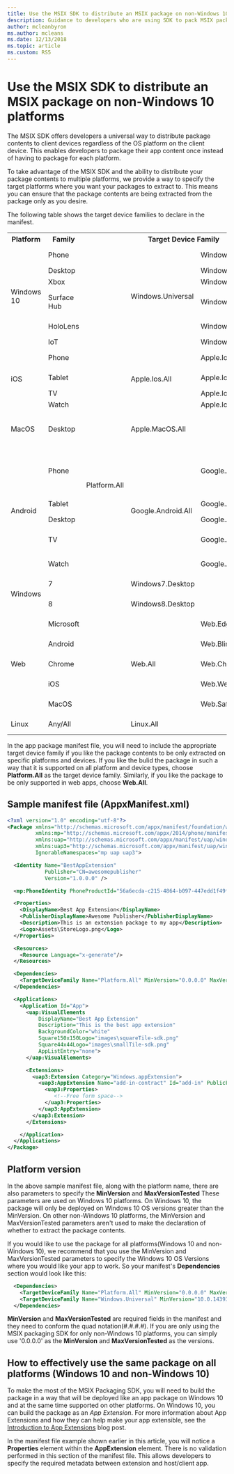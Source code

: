 ```yaml
---
title: Use the MSIX SDK to distribute an MSIX package on non-Windows 10 platforms
description: Guidance to developers who are using SDK to pack MSIX packages for cross platform use
author: mcleanbyron
ms.author: mcleans
ms.date: 12/13/2018
ms.topic: article
ms.custom: RS5
---
```


# Use the MSIX SDK to distribute an MSIX package on non-Windows 10 platforms

The MSIX SDK offers developers a universal way to distribute package contents to client devices regardless of the OS platform on the client device. This enables developers to package their app content once instead of having to package for each platform.

To take advantage of the MSIX SDK and the ability to distribute your package contents to multiple platforms, we provide a way to specify the target platforms where you want your packages to extract to. This means you can ensure that the package contents are being extracted from the package only as you desire.

The following table shows the target device families to declare in the manifest.

<table class="tg">
  <tr>
    <th class="tg-yw4l">Platform</th>
    <th class="tg-yw4l">Family</th>
    <th class="tg-yw4l" colspan="3">Target Device Family</th>
    <th class="tg-yw4l">Notes</th>
  </tr>
  <tr>
    <td class="tg-yw4l" rowspan="6">Windows 10</td>
    <td class="tg-yw4l">Phone</td>
    <td class="tg-031e" rowspan="24"><br><br><br><br><br><br><br><br><br><br><br><br><br><br><br><br><br><br><br><br><br><br>Platform.All<br><br><br><br><br><br><br><br><br><br><br><br><br><br><br><br><br><br><br><br><br><br><br><br></td>
    <td class="tg-baqh" rowspan="6">Windows.Universal</td>
    <td class="tg-yw4l">Windows.Mobile</td>
    <td class="tg-yw4l">Mobile devices</td>
  </tr>
  <tr>
    <td class="tg-yw4l">Desktop</td>
    <td class="tg-yw4l">Windows.Desktop</td>
    <td class="tg-yw4l">PC</td>
  </tr>
  <tr>
    <td class="tg-yw4l">Xbox</td>
    <td class="tg-yw4l">Windows.Xbox</td>
    <td class="tg-yw4l">Xbox console</td>
  </tr>
  <tr>
    <td class="tg-yw4l">Surface Hub</td>
    <td class="tg-yw4l">Windows.Team</td>
    <td class="tg-yw4l">Large screen Win 10 devices</td>
  </tr>
  <tr>
    <td class="tg-yw4l">HoloLens</td>
    <td class="tg-yw4l">Windows.Holographic</td>
    <td class="tg-yw4l">VR/AR headset</td>
  </tr>
  <tr>
    <td class="tg-yw4l">IoT</td>
    <td class="tg-yw4l">Windows.IoT</td>
    <td class="tg-yw4l">IoT devices</td>
  </tr>
  <tr>
    <td class="tg-yw4l" rowspan="4">iOS</td>
    <td class="tg-yw4l">Phone</td>
    <td class="tg-yw4l" rowspan="4">Apple.Ios.All</td>
    <td class="tg-yw4l">Apple.Ios.Phone</td>
    <td class="tg-yw4l">iPhone, Touch</td>
  </tr>
  <tr>
    <td class="tg-yw4l">Tablet</td>
    <td class="tg-yw4l">Apple.Ios.Tablet</td>
    <td class="tg-yw4l">iPad mini, iPad, iPad Pro</td>
  </tr>
  <tr>
    <td class="tg-yw4l">TV</td>
    <td class="tg-yw4l">Apple.Ios.TV</td>
    <td class="tg-yw4l">Apple TV</td>
  </tr>
  <tr>
    <td class="tg-yw4l">Watch</td>
    <td class="tg-yw4l">Apple.Ios.Watch</td>
    <td class="tg-yw4l">iWatch</td>
  </tr>
  <tr>
    <td class="tg-yw4l">MacOS</td>
    <td class="tg-yw4l">Desktop</td>
    <td class="tg-baqh" colspan="2">Apple.MacOS.All</td>
    <td class="tg-yw4l">MacBook Pro, MacBook Air, Mac Mini, iMac</td>
  </tr>
  <tr>
    <td class="tg-yw4l" rowspan="5">Android</td>
    <td class="tg-yw4l">Phone</td>
    <td class="tg-yw4l" rowspan="5">Google.Android.All</td>
    <td class="tg-yw4l">Google.Android.Phone</td>
    <td class="tg-yw4l">Mobile devices that target any flavor of Android</td>
  </tr>
  <tr>
    <td class="tg-yw4l">Tablet</td>
    <td class="tg-yw4l">Google.Android.Tablet</td>
    <td class="tg-yw4l">Android tablets</td>
  </tr>
  <tr>
    <td class="tg-yw4l">Desktop</td>
    <td class="tg-yw4l">Google.Android.Desktop</td>
    <td class="tg-yw4l">Chromebooks</td>
  </tr>
  <tr>
    <td class="tg-yw4l">TV</td>
    <td class="tg-yw4l">Google.Android.TV</td>
    <td class="tg-yw4l">Android large screen devices</td>
  </tr>
  <tr>
    <td class="tg-yw4l">Watch</td>
    <td class="tg-yw4l">Google.Android.Watch</td>
    <td class="tg-yw4l">Google gear devices</td>
  </tr>
  <tr>
    <td class="tg-yw4l" rowspan="2">Windows</td>
    <td class="tg-yw4l">7</td>
    <td class="tg-baqh" colspan="2">Windows7.Desktop</td>
    <td class="tg-yw4l">Windows 7 devices</td>
  </tr>
  <tr>
    <td class="tg-yw4l">8</td>
    <td class="tg-baqh" colspan="2">Windows8.Desktop</td>
    <td class="tg-yw4l">Windows 8/8.1 devices</td>
  </tr>
  <tr>
    <td class="tg-yw4l" rowspan="5">Web</td>
    <td class="tg-yw4l">Microsoft</td>
    <td class="tg-yw4l" rowspan="5">Web.All</td>
    <td class="tg-yw4l">Web.Edge.All</td>
    <td class="tg-yw4l">Edge web engine apps</td>
  </tr>
  <tr>
    <td class="tg-yw4l">Android</td>
    <td class="tg-yw4l">Web.Blink.All</td>
    <td class="tg-yw4l">Blink web engine apps</td>
  </tr>
    <tr>
    <td class="tg-yw4l">Chrome</td>
    <td class="tg-yw4l">Web.Chromium.All</td>
    <td class="tg-yw4l">Chrome web engine apps</td>
  </tr>
  <tr>
    <td class="tg-yw4l">iOS</td>
    <td class="tg-yw4l">Web.Webkit.All</td>
    <td class="tg-yw4l">Webkit web engine apps</td>
  </tr>
  <tr>
    <td class="tg-yw4l">MacOS</td>
    <td class="tg-yw4l">Web.Safari.All</td>
    <td class="tg-yw4l">Safari web engine apps</td>
  </tr>
  <tr>
    <td class="tg-yw4l">Linux</td>
    <td class="tg-yw4l">Any/All</td>
    <td class="tg-baqh" colspan="2">Linux.All</td>
    <td class="tg-yw4l">All Linux distributions</td>
  </tr>
</table>

In the app package manifest file, you will need to include the appropriate target device family if you like the package contents to be only extracted on specific platforms and devices. If you like the bulid the package in such a way that it is supported on all platform and device types, choose **Platform.All** as the target device family. Similarly, if you like the package to be only supported in web apps, choose **Web.All**.

## Sample manifest file (AppxManifest.xml)

```xml
<?xml version="1.0" encoding="utf-8"?>
<Package xmlns="http://schemas.microsoft.com/appx/manifest/foundation/windows10"
         xmlns:mp="http://schemas.microsoft.com/appx/2014/phone/manifest"
         xmlns:uap="http://schemas.microsoft.com/appx/manifest/uap/windows10"
         xmlns:uap3="http://schemas.microsoft.com/appx/manifest/uap/windows10/3"
         IgnorableNamespaces="mp uap uap3">

  <Identity Name="BestAppExtension"
            Publisher="CN=awesomepublisher"
            Version="1.0.0.0" />

  <mp:PhoneIdentity PhoneProductId="56a6ecda-c215-4864-b097-447edd1f49fe" PhonePublisherId="00000000-0000-0000-0000-000000000000"/>

  <Properties>
    <DisplayName>Best App Extension</DisplayName>
    <PublisherDisplayName>Awesome Publisher</PublisherDisplayName>
    <Description>This is an extension package to my app</Description>
    <Logo>Assets\StoreLogo.png</Logo>
  </Properties>

  <Resources>
    <Resource Language="x-generate"/>
  </Resources>

  <Dependencies>
    <TargetDeviceFamily Name="Platform.All" MinVersion="0.0.0.0" MaxVersionTested="0.0.0.0"/>
  </Dependencies>

  <Applications>
    <Application Id="App">
      <uap:VisualElements
          DisplayName="Best App Extension"
          Description="This is the best app extension"
          BackgroundColor="white"
          Square150x150Logo="images\squareTile-sdk.png"
          Square44x44Logo="images\smallTile-sdk.png"
          AppListEntry="none">
      </uap:VisualElements>

      <Extensions>
        <uap3:Extension Category="Windows.appExtension">
          <uap3:AppExtension Name="add-in-contract" Id="add-in" PublicFolder="Public" DisplayName="Sample Add-in" Description="This is a sample add-in">
            <uap3:Properties>
               <!--Free form space-->
            </uap3:Properties>
          </uap3:AppExtension>
        </uap3:Extension>
      </Extensions>

    </Application>
  </Applications>
</Package>
```

## Platform version
In the above sample manifest file, along with the platform name, there are also parameters to specify the **MinVersion** and **MaxVersionTested** These parameters are used on Windows 10 platforms. On Windows 10, the package will only be deployed on Windows 10 OS versions greater than the MinVersion. On other non-Windows 10 platforms, the MinVersion and MaxVersionTested parameters aren't used to make the declaration of whether to extract the package contents.

If you would like to use the package for all platforms(Windows 10 and non-Windows 10), we recommend that you use the MinVersion and MaxVersionTested parameters to specify the Windows 10 OS Versions where you would like your app to work. So your manifest's **Dependencies** section would look like this:
```xml
  <Dependencies>
    <TargetDeviceFamily Name="Platform.All" MinVersion="0.0.0.0" MaxVersionTested="0.0.0.0"/>
    <TargetDeviceFamily Name="Windows.Universal" MinVersion="10.0.14393.0" MaxVersionTested="10.0.16294.0"/>
  </Dependencies>
```

**MinVersion** and **MaxVersionTested** are required fields in the manifest and they need to conform the quad notation(#.#.#.#). If you are only using the MSIX packaging SDK for only non-Windows 10 platforms, you can simply use '0.0.0.0' as the **MinVersion** and **MaxVersionTested** as the versions.

## How to effectively use the same package on all platforms (Windows 10 and non-Windows 10)

To make the most of the MSIX Packaging SDK, you will need to build the package in a way that will be deployed like an app package on Windows 10 and at the same time supported on other platforms. On Windows 10, you can build the package as an *App Extension*. For more information about App Extensions and how they can help make your app extensible, see the [Introduction to App Extensions](https://blogs.msdn.microsoft.com/appinstaller/2017/05/01/introduction-to-app-extensions/) blog post.

In the manifest file example shown earlier in this article, you will notice a **Properties** element within the **AppExtension** element. There is no validation performed in this section of the manifest file. This allows developers to specify the required metadata between extension and host/client app.
